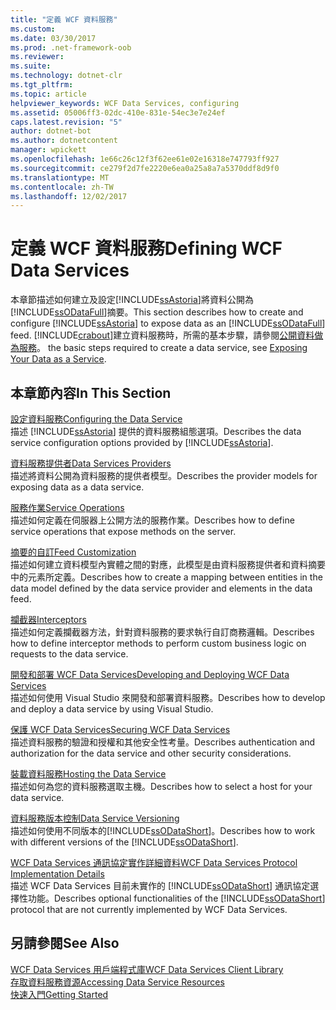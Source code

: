 ```yaml
---
title: "定義 WCF 資料服務"
ms.custom: 
ms.date: 03/30/2017
ms.prod: .net-framework-oob
ms.reviewer: 
ms.suite: 
ms.technology: dotnet-clr
ms.tgt_pltfrm: 
ms.topic: article
helpviewer_keywords: WCF Data Services, configuring
ms.assetid: 05006ff3-02dc-410e-831e-54ec3e7e24ef
caps.latest.revision: "5"
author: dotnet-bot
ms.author: dotnetcontent
manager: wpickett
ms.openlocfilehash: 1e66c26c12f3f62ee61e02e16318e747793ff927
ms.sourcegitcommit: ce279f2d7fe2220e6ea0a25a8a7a5370ddf8d9f0
ms.translationtype: MT
ms.contentlocale: zh-TW
ms.lasthandoff: 12/02/2017
---
```

# <a name="defining-wcf-data-services"></a><span data-ttu-id="677be-102">定義 WCF 資料服務</span><span class="sxs-lookup"><span data-stu-id="677be-102">Defining WCF Data Services</span></span>
<span data-ttu-id="677be-103">本章節描述如何建立及設定[!INCLUDE[ssAstoria](../../../../includes/ssastoria-md.md)]將資料公開為[!INCLUDE[ssODataFull](../../../../includes/ssodatafull-md.md)]摘要。</span><span class="sxs-lookup"><span data-stu-id="677be-103">This section describes how to create and configure [!INCLUDE[ssAstoria](../../../../includes/ssastoria-md.md)] to expose data as an [!INCLUDE[ssODataFull](../../../../includes/ssodatafull-md.md)] feed.</span></span> [!INCLUDE[crabout](../../../../includes/crabout-md.md)]<span data-ttu-id="677be-104">建立資料服務時，所需的基本步驟，請參閱[公開資料做為服務](../../../../docs/framework/data/wcf/exposing-your-data-as-a-service-wcf-data-services.md)。</span><span class="sxs-lookup"><span data-stu-id="677be-104"> the basic steps required to create a data service, see [Exposing Your Data as a Service](../../../../docs/framework/data/wcf/exposing-your-data-as-a-service-wcf-data-services.md).</span></span>  
  
## <a name="in-this-section"></a><span data-ttu-id="677be-105">本章節內容</span><span class="sxs-lookup"><span data-stu-id="677be-105">In This Section</span></span>  
 [<span data-ttu-id="677be-106">設定資料服務</span><span class="sxs-lookup"><span data-stu-id="677be-106">Configuring the Data Service</span></span>](../../../../docs/framework/data/wcf/configuring-the-data-service-wcf-data-services.md)  
 <span data-ttu-id="677be-107">描述 [!INCLUDE[ssAstoria](../../../../includes/ssastoria-md.md)] 提供的資料服務組態選項。</span><span class="sxs-lookup"><span data-stu-id="677be-107">Describes the data service configuration options provided by [!INCLUDE[ssAstoria](../../../../includes/ssastoria-md.md)].</span></span>  
  
 [<span data-ttu-id="677be-108">資料服務提供者</span><span class="sxs-lookup"><span data-stu-id="677be-108">Data Services Providers</span></span>](../../../../docs/framework/data/wcf/data-services-providers-wcf-data-services.md)  
 <span data-ttu-id="677be-109">描述將資料公開為資料服務的提供者模型。</span><span class="sxs-lookup"><span data-stu-id="677be-109">Describes the provider models for exposing data as a data service.</span></span>  
  
 [<span data-ttu-id="677be-110">服務作業</span><span class="sxs-lookup"><span data-stu-id="677be-110">Service Operations</span></span>](../../../../docs/framework/data/wcf/service-operations-wcf-data-services.md)  
 <span data-ttu-id="677be-111">描述如何定義在伺服器上公開方法的服務作業。</span><span class="sxs-lookup"><span data-stu-id="677be-111">Describes how to define service operations that expose methods on the server.</span></span>  
  
 [<span data-ttu-id="677be-112">摘要的自訂</span><span class="sxs-lookup"><span data-stu-id="677be-112">Feed Customization</span></span>](../../../../docs/framework/data/wcf/feed-customization-wcf-data-services.md)  
 <span data-ttu-id="677be-113">描述如何建立資料模型內實體之間的對應，此模型是由資料服務提供者和資料摘要中的元素所定義。</span><span class="sxs-lookup"><span data-stu-id="677be-113">Describes how to create a mapping between entities in the data model defined by the data service provider and elements in the data feed.</span></span>  
  
 [<span data-ttu-id="677be-114">攔截器</span><span class="sxs-lookup"><span data-stu-id="677be-114">Interceptors</span></span>](../../../../docs/framework/data/wcf/interceptors-wcf-data-services.md)  
 <span data-ttu-id="677be-115">描述如何定義攔截器方法，針對資料服務的要求執行自訂商務邏輯。</span><span class="sxs-lookup"><span data-stu-id="677be-115">Describes how to define interceptor methods to perform custom business logic on requests to the data service.</span></span>  
  
 [<span data-ttu-id="677be-116">開發和部署 WCF Data Services</span><span class="sxs-lookup"><span data-stu-id="677be-116">Developing and Deploying WCF Data Services</span></span>](../../../../docs/framework/data/wcf/developing-and-deploying-wcf-data-services.md)  
 <span data-ttu-id="677be-117">描述如何使用 Visual Studio 來開發和部署資料服務。</span><span class="sxs-lookup"><span data-stu-id="677be-117">Describes how to develop and deploy a data service by using Visual Studio.</span></span>  
  
 [<span data-ttu-id="677be-118">保護 WCF Data Services</span><span class="sxs-lookup"><span data-stu-id="677be-118">Securing WCF Data Services</span></span>](../../../../docs/framework/data/wcf/securing-wcf-data-services.md)  
 <span data-ttu-id="677be-119">描述資料服務的驗證和授權和其他安全性考量。</span><span class="sxs-lookup"><span data-stu-id="677be-119">Describes authentication and authorization for the data service and other security considerations.</span></span>  
  
 [<span data-ttu-id="677be-120">裝載資料服務</span><span class="sxs-lookup"><span data-stu-id="677be-120">Hosting the Data Service</span></span>](../../../../docs/framework/data/wcf/hosting-the-data-service-wcf-data-services.md)  
 <span data-ttu-id="677be-121">描述如何為您的資料服務選取主機。</span><span class="sxs-lookup"><span data-stu-id="677be-121">Describes how to select a host for your data service.</span></span>  
  
 [<span data-ttu-id="677be-122">資料服務版本控制</span><span class="sxs-lookup"><span data-stu-id="677be-122">Data Service Versioning</span></span>](../../../../docs/framework/data/wcf/data-service-versioning-wcf-data-services.md)  
 <span data-ttu-id="677be-123">描述如何使用不同版本的[!INCLUDE[ssODataShort](../../../../includes/ssodatashort-md.md)]。</span><span class="sxs-lookup"><span data-stu-id="677be-123">Describes how to work with different versions of the [!INCLUDE[ssODataShort](../../../../includes/ssodatashort-md.md)].</span></span>  
  
 [<span data-ttu-id="677be-124">WCF Data Services 通訊協定實作詳細資料</span><span class="sxs-lookup"><span data-stu-id="677be-124">WCF Data Services Protocol Implementation Details</span></span>](../../../../docs/framework/data/wcf/wcf-data-services-protocol-implementation-details.md)  
 <span data-ttu-id="677be-125">描述 WCF Data Services 目前未實作的 [!INCLUDE[ssODataShort](../../../../includes/ssodatashort-md.md)] 通訊協定選擇性功能。</span><span class="sxs-lookup"><span data-stu-id="677be-125">Describes optional functionalities of the [!INCLUDE[ssODataShort](../../../../includes/ssodatashort-md.md)] protocol that are not currently implemented by WCF Data Services.</span></span>  
  
## <a name="see-also"></a><span data-ttu-id="677be-126">另請參閱</span><span class="sxs-lookup"><span data-stu-id="677be-126">See Also</span></span>  
 [<span data-ttu-id="677be-127">WCF Data Services 用戶端程式庫</span><span class="sxs-lookup"><span data-stu-id="677be-127">WCF Data Services Client Library</span></span>](../../../../docs/framework/data/wcf/wcf-data-services-client-library.md)  
 [<span data-ttu-id="677be-128">存取資料服務資源</span><span class="sxs-lookup"><span data-stu-id="677be-128">Accessing Data Service Resources</span></span>](../../../../docs/framework/data/wcf/accessing-data-service-resources-wcf-data-services.md)  
 [<span data-ttu-id="677be-129">快速入門</span><span class="sxs-lookup"><span data-stu-id="677be-129">Getting Started</span></span>](../../../../docs/framework/data/wcf/getting-started-with-wcf-data-services.md)

